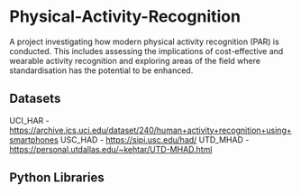# Physical-Activity-Recognition
A project investigating how modern physical activity recognition (PAR) is conducted. This includes assessing the implications of cost-effective and wearable activity recognition and exploring areas of the field where standardisation has the potential to be enhanced. 
## Datasets
UCI_HAR - https://archive.ics.uci.edu/dataset/240/human+activity+recognition+using+smartphones  USC_HAD - https://sipi.usc.edu/had/
UTD_MHAD - https://personal.utdallas.edu/~kehtar/UTD-MHAD.html
## Python Libraries
